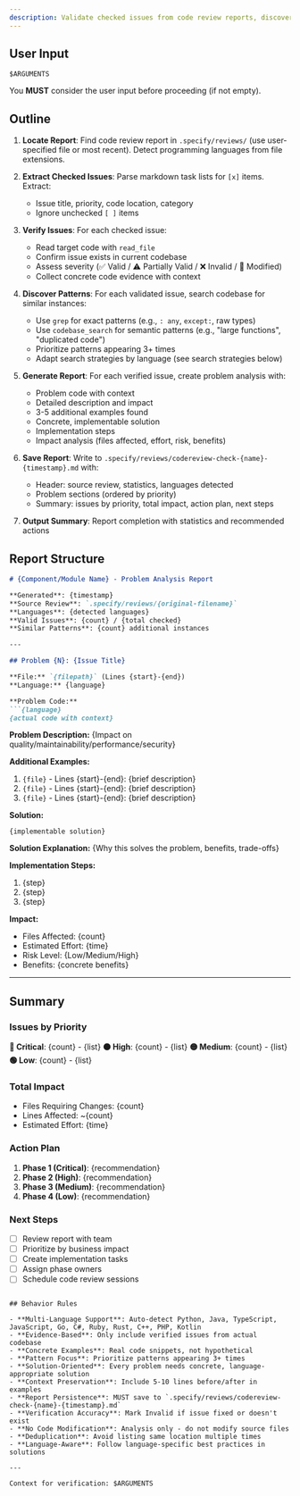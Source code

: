 ```yaml
---
description: Validate checked issues from code review reports, discover similar patterns across the codebase, and generate a comprehensive problem analysis document with concrete solutions.
---
```


## User Input

```text
$ARGUMENTS
```

You **MUST** consider the user input before proceeding (if not empty).

## Outline

1. **Locate Report**: Find code review report in `.specify/reviews/` (use user-specified file or most recent). Detect programming languages from file extensions.

2. **Extract Checked Issues**: Parse markdown task lists for `[x]` items. Extract:
   - Issue title, priority, code location, category
   - Ignore unchecked `[ ]` items

3. **Verify Issues**: For each checked issue:
   - Read target code with `read_file`
   - Confirm issue exists in current codebase
   - Assess severity (✅ Valid / ⚠️ Partially Valid / ❌ Invalid / 🔄 Modified)
   - Collect concrete code evidence with context

4. **Discover Patterns**: For each validated issue, search codebase for similar instances:
   - Use `grep` for exact patterns (e.g., `: any`, `except:`, raw types)
   - Use `codebase_search` for semantic patterns (e.g., "large functions", "duplicated code")
   - Prioritize patterns appearing 3+ times
   - Adapt search strategies by language (see search strategies below)

5. **Generate Report**: For each verified issue, create problem analysis with:
   - Problem code with context
   - Detailed description and impact
   - 3-5 additional examples found
   - Concrete, implementable solution
   - Implementation steps
   - Impact analysis (files affected, effort, risk, benefits)

6. **Save Report**: Write to `.specify/reviews/codereview-check-{name}-{timestamp}.md` with:
   - Header: source review, statistics, languages detected
   - Problem sections (ordered by priority)
   - Summary: issues by priority, total impact, action plan, next steps

7. **Output Summary**: Report completion with statistics and recommended actions

## Report Structure

```markdown
# {Component/Module Name} - Problem Analysis Report

**Generated**: {timestamp}
**Source Review**: `.specify/reviews/{original-filename}`
**Languages**: {detected languages}
**Valid Issues**: {count} / {total checked}
**Similar Patterns**: {count} additional instances

---

## Problem {N}: {Issue Title}

**File:** `{filepath}` (Lines {start}-{end})  
**Language:** {language}

**Problem Code:**
```{language}
{actual code with context}
```

**Problem Description:**
{Impact on quality/maintainability/performance/security}

**Additional Examples:**
1. `{file}` - Lines {start}-{end}: {brief description}
2. `{file}` - Lines {start}-{end}: {brief description}
3. `{file}` - Lines {start}-{end}: {brief description}

**Solution:**
```{language}
{implementable solution}
```

**Solution Explanation:**
{Why this solves the problem, benefits, trade-offs}

**Implementation Steps:**
1. {step}
2. {step}
3. {step}

**Impact:**
- Files Affected: {count}
- Estimated Effort: {time}
- Risk Level: {Low/Medium/High}
- Benefits: {concrete benefits}

---

## Summary

### Issues by Priority
**🔴 Critical**: {count} - {list}
**🟠 High**: {count} - {list}
**🟡 Medium**: {count} - {list}
**🟢 Low**: {count} - {list}

### Total Impact
- Files Requiring Changes: {count}
- Lines Affected: ~{count}
- Estimated Effort: {time}

### Action Plan
1. **Phase 1 (Critical)**: {recommendation}
2. **Phase 2 (High)**: {recommendation}
3. **Phase 3 (Medium)**: {recommendation}
4. **Phase 4 (Low)**: {recommendation}

### Next Steps
- [ ] Review report with team
- [ ] Prioritize by business impact
- [ ] Create implementation tasks
- [ ] Assign phase owners
- [ ] Schedule code review sessions
```

## Behavior Rules

- **Multi-Language Support**: Auto-detect Python, Java, TypeScript, JavaScript, Go, C#, Ruby, Rust, C++, PHP, Kotlin
- **Evidence-Based**: Only include verified issues from actual codebase
- **Concrete Examples**: Real code snippets, not hypothetical
- **Pattern Focus**: Prioritize patterns appearing 3+ times
- **Solution-Oriented**: Every problem needs concrete, language-appropriate solution
- **Context Preservation**: Include 5-10 lines before/after in examples
- **Report Persistence**: MUST save to `.specify/reviews/codereview-check-{name}-{timestamp}.md`
- **Verification Accuracy**: Mark Invalid if issue fixed or doesn't exist
- **No Code Modification**: Analysis only - do not modify source files
- **Deduplication**: Avoid listing same location multiple times
- **Language-Aware**: Follow language-specific best practices in solutions

---

Context for verification: $ARGUMENTS
